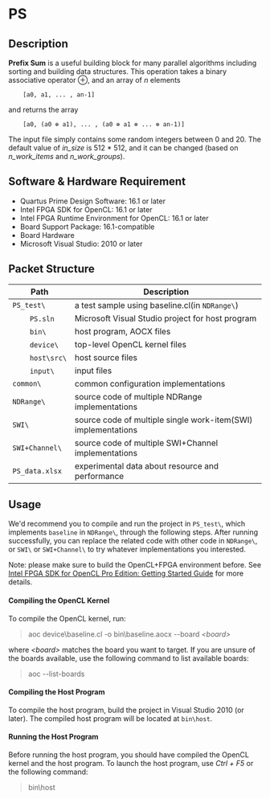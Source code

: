 # PS

## Description
<b>Prefix Sum</b> is a useful building block for many parallel algorithms including sorting and building data structures. This operation takes a binary associative operator ⊕, and an array of <i>n</i> elements
```
    [a0, a1, ... , an-1]
```
and returns the array
```
    [a0, (a0 ⊕ a1), ... , (a0 ⊕ a1 ⊕ ... ⊕ an-1)]
```

The input file simply contains some random integers between 0 and 20. The default value of <i>in_size</i> is 512 * 512, and it can be changed (based on <i>n_work_items</i> and <i>n_work_groups</i>).



## Software & Hardware Requirement

- Quartus Prime Design Software: 16.1 or later
- Intel FPGA SDK for OpenCL: 16.1 or later
- Intel FPGA Runtime Environment for OpenCL: 16.1 or later
- Board Support Package: 16.1-compatible
- Board Hardware
- Microsoft Visual Studio: 2010 or later


## Packet Structure

Path|Description
-|-
`PS_test\` | a test sample using baseline.cl(in  `NDRange\`)
&nbsp;&nbsp;&nbsp;&nbsp;&nbsp;&nbsp;&nbsp;&nbsp;`PS.sln` | Microsoft Visual Studio project for host program
&nbsp;&nbsp;&nbsp;&nbsp;&nbsp;&nbsp;&nbsp;&nbsp;`bin\` | host program, AOCX files
&nbsp;&nbsp;&nbsp;&nbsp;&nbsp;&nbsp;&nbsp;&nbsp;`device\` | top-level OpenCL kernel files
&nbsp;&nbsp;&nbsp;&nbsp;&nbsp;&nbsp;&nbsp;&nbsp;`host\src\` | host source files
&nbsp;&nbsp;&nbsp;&nbsp;&nbsp;&nbsp;&nbsp;&nbsp;`input\` | input files
`common\` | common configuration implementations
`NDRange\` | source code of multiple NDRange implementations
`SWI\` | source code of multiple single work-item(SWI) implementations
`SWI+Channel\` | source code of multiple SWI+Channel implementations
`PS_data.xlsx` | experimental data about resource and performance

## Usage
We'd recommend you to compile and run the project in `PS_test\`, which implements `baseline` in `NDRange\`, through the following steps. After running successfully, you can replace the related code with other code in `NDRange\`, or `SWI\` or `SWI+Channel\` to try whatever implementations you interested.

Note: please make sure to build the OpenCL+FPGA environment before.
See [Intel FPGA SDK for OpenCL Pro Edition: Getting Started Guide](https://www.intel.com/content/www/us/en/programmable/documentation/mwh1391807309901.html#mwh1391807297091 "Title") for more details.

#### Compiling the OpenCL Kernel
To compile the OpenCL kernel, run:
> aoc device\baseline.cl -o bin\baseline.aocx --board <i>\<board></i>

where <i>\<board></i> matches the board you want to target. If you are unsure of the boards available, use the following command to list available boards:
> aoc --list-boards

#### Compiling the Host Program
To compile the host program, build the project in Visual Studio 2010 (or later). The compiled host program will be located at `bin\host`.

#### Running the Host Program
Before running the host program, you should have compiled the OpenCL kernel and the host program. To launch the host program, use <i>Ctrl + F5</i> or the following command:
> bin\host
